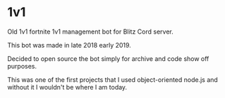 # 1v1
Old 1v1 fortnite 1v1 management bot for Blitz Cord server.

This bot was made in late 2018 early 2019.

Decided to open source the bot simply for archive and code show off purposes.


This was one of the first projects that I used object-oriented node.js and without it I wouldn't be where I am today.
